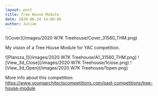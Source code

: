 ```yaml
---
layout: post  
title: Tree House Module
date: 2020-06-24 14:00:00
author: Julian
---
```

![Cover](/images/2020 W7K Treehouse/Cover_31560_THM.png)

<!--excerpt-->

My vision of a Tree House Module for YAC competition. 

![Plansza_1](/images/2020 W7K Treehouse/A1_31560_THM.png)
![View_3d_Close](/images/2020 W7K Treehouse/1close.png)
![View_3d_Open](/images/2020 W7K Treehouse/1open.png)

More info about this competition:
https://www.youngarchitectscompetitions.com/past-competitions/tree-house-module